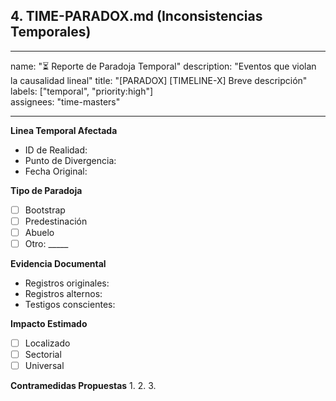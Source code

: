 
## 4. TIME-PARADOX.md (Inconsistencias Temporales)
---
name: "⏳ Reporte de Paradoja Temporal"
description: "Eventos que violan la causalidad lineal"
title: "[PARADOX] [TIMELINE-X] Breve descripción"
labels: ["temporal", "priority:high"]  
assignees: "time-masters"

---

**Linea Temporal Afectada**
- ID de Realidad: 
- Punto de Divergencia: 
- Fecha Original: 

**Tipo de Paradoja**
- [ ] Bootstrap
- [ ] Predestinación
- [ ] Abuelo 
- [ ] Otro: _____

**Evidencia Documental**
- Registros originales: 
- Registros alternos: 
- Testigos conscientes: 

**Impacto Estimado**
- [ ] Localizado
- [ ] Sectorial
- [ ] Universal  

**Contramedidas Propuestas**
1. 
2. 
3. 

```

